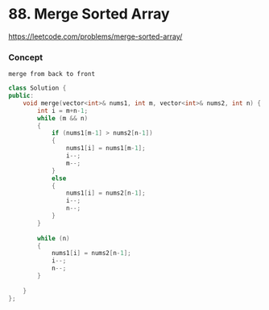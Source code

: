 # 88. Merge Sorted Array

https://leetcode.com/problems/merge-sorted-array/

### Concept
```
merge from back to front
```

``` cpp
class Solution {
public:
    void merge(vector<int>& nums1, int m, vector<int>& nums2, int n) {
        int i = m+n-1;
        while (m && n)
        {
            if (nums1[m-1] > nums2[n-1])
            {
                nums1[i] = nums1[m-1];
                i--;
                m--;
            }
            else
            {
                nums1[i] = nums2[n-1];
                i--;
                n--;
            }
        }
        
        while (n)
        {
            nums1[i] = nums2[n-1];
            i--;
            n--;
        }
        
    }
};
```
